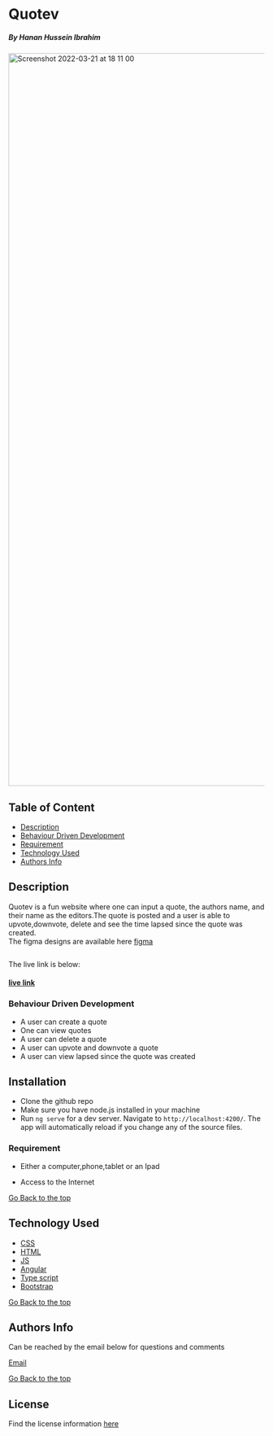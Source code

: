 # Quotev
##### By Hanan Hussein Ibrahim

[<img width="1440" alt="Screenshot 2022-03-21 at 18 11 00" src="https://user-images.githubusercontent.com/36597096/162708235-6759f619-9298-4a2e-ad81-eaccd3fbc3e9.png">](https://quotev.herokuapp.com/)




## Table of Content

+ [Description](#description)
+ [Behaviour Driven Development](#behaviour-driven-development)
+ [Requirement](#requirement)
+ [Technology Used](#technology-used)
+ [Authors Info](#authors-info)


## Description

Quotev is a fun website where one can input a quote, the authors name, and their name as the editors.The quote is posted and a user is able to upvote,downvote, delete and see the time lapsed since the quote was created. <br>
The figma designs are available here [figma](https://www.figma.com/file/z0kYLHHQ5OtZUm0BZE33wA/Untitled)

<img width="1440" alt="">



The live link is below:
#### [live link](https://quotev.herokuapp.com/)

### Behaviour Driven Development
* A user can create a quote
* One can view quotes
* A user can delete a quote
* A user can upvote and downvote a quote
* A user can view lapsed since the quote was created
## Installation
* Clone the github repo
* Make sure you have node.js installed in your machine
* Run `ng serve` for a dev server. Navigate to `http://localhost:4200/`. The app will automatically reload if you change any of the source files.


### Requirement

* Either a computer,phone,tablet or an Ipad

* Access to the Internet

[Go Back to the top](#By-Hanan-Hussein-Ibrahim)
## Technology Used
* [CSS](https://developer.mozilla.org/en-US/docs/Web/CSS)
* [HTML](https://developer.mozilla.org/en-US/docs/Glossary/HTML)
* [JS](https://en.wikipedia.org/wiki/JavaScript)
* [Angular](https://angular.io/)
* [Type script](https://www.typescriptlang.org/)
* [Bootstrap](https://getbootstrap.com/)



[Go Back to the top](#By-Hanan-Hussein-Ibrahim)

## Authors Info
Can be reached by the email below for questions and comments 

[Email](hanan.ibrahim@student.moringaschool.com)

[Go Back to the top](#By-Hanan-Hussein-Ibrahim)
## License
Find the license information [here](https://github.com/Hanan-Hussein/Quotev/blob/master/LICENSE) 
